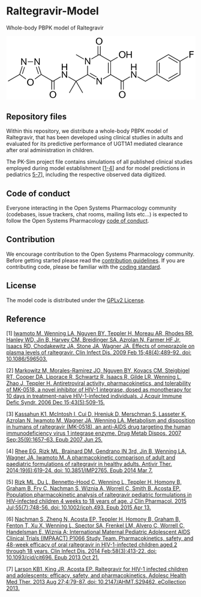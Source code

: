 # Raltegravir-Model
Whole-body PBPK model of Raltegravir

<p align="center">
  <img src="Raltegravir.png">
</p>

## Repository files

Within this repository, we distribute a whole-body PBPK model of Raltegravir, that has been developed using clinical studies in adults and evaluated for its predictive performance of UGT1A1 mediated clearance after oral administration in children. 

The PK-Sim project file contains simulations of all published clinical studies employed during model establishment [[1-4](#reference)] and for model predictions in pediatrics [5-7](#reference)], including the respective observed data digitized.

## Code of conduct

Everyone interacting in the Open Systems Pharmacology community  (codebases, issue trackers, chat rooms, mailing lists etc...) is  expected to follow the Open Systems Pharmacology [code of conduct](https://github.com/Open-Systems-Pharmacology/Suite/blob/master/CODE_OF_CONDUCT.md#contributor-covenant-code-of-conduct).

## Contribution

We encourage contribution to the Open Systems Pharmacology community. Before getting started please read the [contribution guidelines](https://github.com/Open-Systems-Pharmacology/Suite/blob/master/CONTRIBUTING.md#ways-to-contribute). If you are contributing code, please be familiar with the [coding standard](https://github.com/Open-Systems-Pharmacology/Suite/blob/master/CODING_STANDARDS.md#visual-studio-settings).

## License

The model code is distributed under the [GPLv2 License](https://github.com/Open-Systems-Pharmacology/Suite/blob/develop/LICENSE).

## Reference

[1] [Iwamoto M, Wenning LA, Nguyen BY, Teppler H, Moreau AR, Rhodes RR, Hanley WD, Jin B, Harvey CM, Breidinger SA, Azrolan N, Farmer HF Jr, Isaacs RD, Chodakewitz JA, Stone JA, Wagner JA. Effects of omeprazole on plasma levels of raltegravir. Clin Infect Dis. 2009 Feb 15;48(4):489-92. doi: 10.1086/596503.](https://academic.oup.com/cid/article/48/4/489/284558)

[2] [Markowitz M, Morales-Ramirez JO, Nguyen BY, Kovacs CM, Steigbigel RT, Cooper DA, Liporace R, Schwartz R, Isaacs R, Gilde LR, Wenning L, Zhao J, Teppler H. Antiretroviral activity, pharmacokinetics, and tolerability of MK-0518, a novel inhibitor of HIV-1 integrase, dosed as monotherapy for 10 days in treatment-naive HIV-1-infected individuals. J Acquir Immune Defic Syndr. 2006 Dec 15;43(5):509-15.](http://insights.ovid.com/pubmed?pmid=17133211)

[3] [Kassahun K1, McIntosh I, Cui D, Hreniuk D, Merschman S, Lasseter K, Azrolan N, Iwamoto M, Wagner JA, Wenning LA. Metabolism and disposition in humans of raltegravir (MK-0518), an anti-AIDS drug targeting the human immunodeficiency virus 1 integrase enzyme. Drug Metab Dispos. 2007 Sep;35(9):1657-63. Epub 2007 Jun 25.](http://dmd.aspetjournals.org/content/35/9/1657.long)

[4] [Rhee EG, Rizk ML, Brainard DM, Gendrano IN 3rd, Jin B, Wenning LA, Wagner JA, Iwamoto M. A pharmacokinetic comparison of adult and paediatric formulations of raltegravir in healthy adults. Antivir Ther. 2014;19(6):619-24. doi: 10.3851/IMP2765. Epub 2014 Mar 7.](https://www.intmedpress.com/journals/avt/abstract.cfm?id=2765&pid=48)

[5] [Rizk ML, Du L, Bennetto-Hood C, Wenning L, Teppler H, Homony B, Graham B, Fry C, Nachman S, Wiznia A, Worrell C, Smith B, Acosta EP. Population pharmacokinetic analysis of raltegravir pediatric formulations in HIV-infected children 4 weeks to 18 years of age. J Clin Pharmacol. 2015 Jul;55(7):748-56. doi: 10.1002/jcph.493. Epub 2015 Apr 13.](https://www.ncbi.nlm.nih.gov/pmc/articles/PMC4572519/)

[6] [Nachman S, Zheng N, Acosta EP, Teppler H, Homony B, Graham B, Fenton T, Xu X, Wenning L, Spector SA, Frenkel LM, Alvero C, Worrell C, Handelsman E, Wiznia A; International Maternal Pediatric Adolescent AIDS Clinical Trials (IMPAACT) P1066 Study Team. Pharmacokinetics, safety, and 48-week efficacy of oral raltegravir in HIV-1-infected children aged 2 through 18 years. Clin Infect Dis. 2014 Feb;58(3):413-22. doi: 10.1093/cid/cit696. Epub 2013 Oct 21.](https://academic.oup.com/cid/article/58/3/413/338081)

[7] [Larson KB1, King JR, Acosta EP. Raltegravir for HIV-1 infected children and adolescents: efficacy, safety, and pharmacokinetics. Adolesc Health Med Ther. 2013 Aug 27;4:79-87. doi: 10.2147/AHMT.S29462. eCollection 2013.](https://www.dovepress.com/raltegravir-for-hiv-1-infected-children-and-adolescents-efficacy-safet-peer-reviewed-article-AHMT)